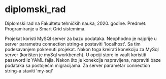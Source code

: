 # diplomski_rad
Diplomski rad na Fakultetu tehničkih nauka, 2020. godine. Predmet: Programiranje u Smart Grid sistemima.

Projekat koristi MySQl server za bazu podataka. Neophodno je najprije u server parametru connection string-a postaviti 'localhost'. 
Sa tim podesavanjem pokrenuti projekat. 
Nakon toga kreirati konekciju za MySql server (korišten je mySql workbench). U opciji store in vault koristiti password iz YAML fajla.
Nakon što je konekcija napravljena, napraviti baze podataka sa postojećm migracijama.
Za server parametar connection string-a staviti 'my-sql'
